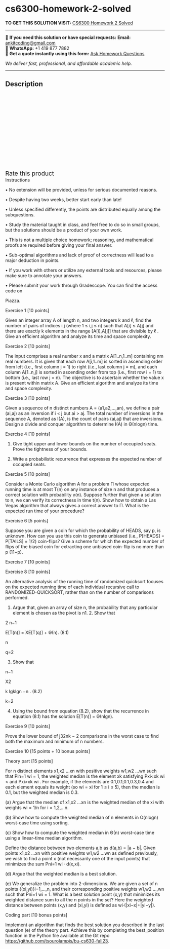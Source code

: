 # cs6300-homework-2-solved
**TO GET THIS SOLUTION VISIT:** [CS6300 Homework 2 Solved](https://www.ankitcodinghub.com/product/cs-630-graduate-algorithms-2/)


---

📩 **If you need this solution or have special requests:** **Email:** ankitcoding@gmail.com  
📱 **WhatsApp:** +1 419 877 7882  
📄 **Get a quote instantly using this form:** [Ask Homework Questions](https://www.ankitcodinghub.com/services/ask-homework-questions/)

*We deliver fast, professional, and affordable academic help.*

---

<h2>Description</h2>



<div class="kk-star-ratings kksr-auto kksr-align-center kksr-valign-top" data-payload="{&quot;align&quot;:&quot;center&quot;,&quot;id&quot;:&quot;117987&quot;,&quot;slug&quot;:&quot;default&quot;,&quot;valign&quot;:&quot;top&quot;,&quot;ignore&quot;:&quot;&quot;,&quot;reference&quot;:&quot;auto&quot;,&quot;class&quot;:&quot;&quot;,&quot;count&quot;:&quot;0&quot;,&quot;legendonly&quot;:&quot;&quot;,&quot;readonly&quot;:&quot;&quot;,&quot;score&quot;:&quot;0&quot;,&quot;starsonly&quot;:&quot;&quot;,&quot;best&quot;:&quot;5&quot;,&quot;gap&quot;:&quot;4&quot;,&quot;greet&quot;:&quot;Rate this product&quot;,&quot;legend&quot;:&quot;0\/5 - (0 votes)&quot;,&quot;size&quot;:&quot;24&quot;,&quot;title&quot;:&quot;CS6300 Homework 2 Solved&quot;,&quot;width&quot;:&quot;0&quot;,&quot;_legend&quot;:&quot;{score}\/{best} - ({count} {votes})&quot;,&quot;font_factor&quot;:&quot;1.25&quot;}">

<div class="kksr-stars">

<div class="kksr-stars-inactive">
            <div class="kksr-star" data-star="1" style="padding-right: 4px">


<div class="kksr-icon" style="width: 24px; height: 24px;"></div>
        </div>
            <div class="kksr-star" data-star="2" style="padding-right: 4px">


<div class="kksr-icon" style="width: 24px; height: 24px;"></div>
        </div>
            <div class="kksr-star" data-star="3" style="padding-right: 4px">


<div class="kksr-icon" style="width: 24px; height: 24px;"></div>
        </div>
            <div class="kksr-star" data-star="4" style="padding-right: 4px">


<div class="kksr-icon" style="width: 24px; height: 24px;"></div>
        </div>
            <div class="kksr-star" data-star="5" style="padding-right: 4px">


<div class="kksr-icon" style="width: 24px; height: 24px;"></div>
        </div>
    </div>

<div class="kksr-stars-active" style="width: 0px;">
            <div class="kksr-star" style="padding-right: 4px">


<div class="kksr-icon" style="width: 24px; height: 24px;"></div>
        </div>
            <div class="kksr-star" style="padding-right: 4px">


<div class="kksr-icon" style="width: 24px; height: 24px;"></div>
        </div>
            <div class="kksr-star" style="padding-right: 4px">


<div class="kksr-icon" style="width: 24px; height: 24px;"></div>
        </div>
            <div class="kksr-star" style="padding-right: 4px">


<div class="kksr-icon" style="width: 24px; height: 24px;"></div>
        </div>
            <div class="kksr-star" style="padding-right: 4px">


<div class="kksr-icon" style="width: 24px; height: 24px;"></div>
        </div>
    </div>
</div>


<div class="kksr-legend" style="font-size: 19.2px;">
            <span class="kksr-muted">Rate this product</span>
    </div>
    </div>
Instructions

• No extension will be provided, unless for serious documented reasons.

• Despite having two weeks, better start early than late!

• Unless specified differently, the points are distributed equally among the subquestions.

• Study the material taught in class, and feel free to do so in small groups, but the solutions should be a product of your own work.

• This is not a multiple choice homework; reasoning, and mathematical proofs are required before giving your final answer.

• Sub-optimal algorithms and lack of proof of correctness will lead to a major deduction in points.

• If you work with others or utilize any external tools and resources, please make sure to annotate your answers.

• Please submit your work through Gradescope. You can find the access code on

Piazza.

Exercise 1 [10 points]

Given an integer array A of length n, and two integers k and ℓ, find the number of pairs of indices i,j (where 1 ≤ i,j ≤ n) such that A[i] ≤ A[j] and there are exactly k elements in the range [A[i],A[j]] that are divisible by ℓ . Give an efficient algorithm and analyze its time and space complexity.

Exercise 2 [10 points]

The input comprises a real number x and a matrix A[1..n,1..m] containing nm real numbers. It is given that each row A[i,1..m] is sorted in ascending order from left (i.e., first column j = 1) to right (i.e., last column j = m), and each column A[1..n,j] is sorted in ascending order from top (i.e., first row i = 1) to bottom (i.e., last row j = n). The objective is to ascertain whether the value x is present within matrix A. Give an efficient algorithm and analyze its time and space complexity.

Exercise 3 [10 points]

Given a sequence of n distinct numbers A = ⟨a1,a2,…,an⟩, we define a pair (ai,aj) as an inversion if i &lt; j but ai &gt; aj. The total number of inversions in the sequence A, denoted as I(A), is the count of pairs (ai,aj) that are inversions. Design a divide and conquer algorithm to determine I(A) in Θ(nlogn) time.

Exercise 4 [10 points]

1. Give tight upper and lower bounds on the number of occupied seats. Prove the tightness of your bounds.

2. Write a probabilistic recurrence that expresses the expected number of occupied seats.

Exercise 5 [10 points]

Consider a Monte Carlo algorithm A for a problem Π whose expected running time is at most T(n) on any instance of size n and that produces a correct solution with probability γ(n). Suppose further that given a solution to n, we can verify its correctness in time t(n). Show how to obtain a Las Vegas algorithm that always gives a correct answer to Π. What is the expected run time of your procedure?

Exercise 6 [5 points]

Suppose you are given a coin for which the probability of HEADS, say p, is unknown. How can you use this coin to generate unbiased (i.e., P[HEADS] = P[TAILS] = 1/2) coin-flips? Give a scheme for which the expected number of flips of the biased coin for extracting one unbiased coin-flip is no more than p (11−p).

Exercise 7 [10 points]

Exercise 8 [10 points]

An alternative analysis of the running time of randomized quicksort focuses on the expected running time of each individual recursive call to RANDOMIZED-QUICKSORT, rather than on the number of comparisons performed.

1. Argue that, given an array of size n, the probability that any particular element is chosen as the pivot is n1. 2. Show that

2 n−1

E[T(n)] = XE[T(q)] + Θ(n). (8.1)

n

q=2

3. Show that

n−1

X2

k lgklgn −n . (8.2)

k=2

4. Using the bound from equation (8.2), show that the recurrence in equation (8.1) has the solution E[T(n)] = Θ(nlgn).

Exercise 9 [10 points]

Prove the lower bound of j32nk − 2 comparisons in the worst case to find both the maximum and minimum of n numbers.

Exercise 10 [15 points + 10 bonus points]

Theory part [15 points]

For n distinct elements x1,x2 …xn with positive weights w1,w2 …wn such that Pin=1 wi = 1, the weighted median is the element xk satisfying Pxi&lt;xk wi &lt; and Pxi&gt;xk wi . For example, if the elements are 0.1,0.1,0.1,0.3,0.4 and each element equals its weight (so wi = xi for 1 ≤ i ≤ 5), then the median is 0.1, but the weighted median is 0.3.

(a) Argue that the median of x1,x2 …xn is the weighted median of the xi with weights wi = 1/n for i = 1,2,…n.

(b) Show how to compute the weighted median of n elements in O(nlogn) worst-case time using sorting.

(c) Show how to compute the weighted median in Θ(n) worst-case time using a linear-time median algorithm.

Define the distance between two elements a,b as d(a,b) = |a − b|. Given points x1,x2 …xn with positive weights w1,w2 …wn as defined previously, we wish to find a point x (not necessarily one of the input points) that minimizes the sum Pni=1 wi · d(x,xi).

(d) Argue that the weighted median is a best solution.

(e) We generalize the problem into 2-dimensions. We are given a set of n points {(xi,yi)}i=1,…,n, and their corresponding positive weights w1,w2 …,wn such that Pni=1 wi = 1. What is a best solution point (x,y) that minimizes its weighted distance sum to all the n points in the set? Here the weighted distance between points (x,y) and (xi,yi) is defined as wi·(|xi−x|+|yi−y|).

Coding part [10 bonus points]

Implement an algorithm that finds the best solution you described in the last question (e) of the theory part. Achieve this by completing the best_position function in the Python file available at the Git repo https://github.com/tsourolampis/bu-cs630-fall23.
